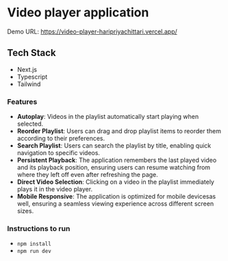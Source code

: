 # Video player application

Demo URL: https://video-player-haripriyachittari.vercel.app/

## Tech Stack

- Next.js
- Typescript
- Tailwind

### Features

- **Autoplay**: Videos in the playlist automatically start playing when selected.
- **Reorder Playlist**: Users can drag and drop playlist items to reorder them according to their preferences.
- **Search Playlist**: Users can search the playlist by title, enabling quick navigation to specific videos.
- **Persistent Playback**: The application remembers the last played video and its playback position, ensuring users can resume watching from where they left off even after refreshing the page.
- **Direct Video Selection**: Clicking on a video in the playlist immediately plays it in the video player.
- **Mobile Responsive**: The application is optimized for mobile devicesas well, ensuring a seamless viewing experience across different screen sizes.

### Instructions to run

- `npm install`
- `npm run dev`
